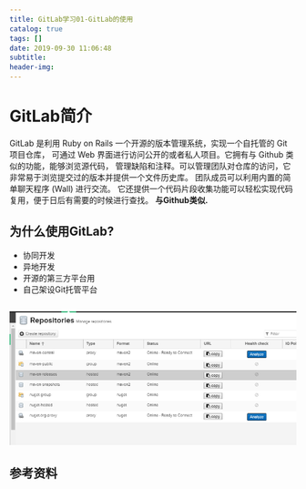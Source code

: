 ```yaml
---
title: GitLab学习01-GitLab的使用
catalog: true
tags: []
date: 2019-09-30 11:06:48
subtitle:
header-img:
---
```

# GitLab简介
GitLab 是利用 Ruby on Rails 一个开源的版本管理系统，实现一个自托管的 Git 项目仓库，
可通过 Web 界面进行访问公开的或者私人项目。它拥有与 Github 类似的功能，能够浏览源代码，
管理缺陷和注释。可以管理团队对仓库的访问，它非常易于浏览提交过的版本并提供一个文件历史库。
团队成员可以利用内置的简单聊天程序 (Wall) 进行交流。
它还提供一个代码片段收集功能可以轻松实现代码复用，便于日后有需要的时候进行查找。
**与Github类似.**

## 为什么使用GitLab?
- 协同开发
- 异地开发
- 开源的第三方平台用
- 自己架设Git托管平台

##

![](1.png)

## 参考资料
> 
